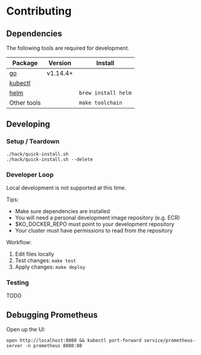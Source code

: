 # Contributing

## Dependencies

The following tools are required for development.

| Package                                                                     | Version  | Install                                                                 |
| --------------------------------------------------------------------------- | -------- | ----------------------------------------------------------------------- |
| [go](https://golang.org/dl/)                                                | v1.14.4+ |                                                                         |
| [kubectl](https://kubernetes.io/docs/tasks/tools/install-kubectl/)          |          |                                                                         |
| [helm](https://helm.sh/docs/intro/install/)                                 |          | `brew install helm`                                                     |
| Other tools                                                                 |          | `make toolchain`                                                        |

## Developing

### Setup / Teardown

```
./hack/quick-install.sh
./hack/quick-install.sh --delete
```

### Developer Loop

Local development is not supported at this time.

Tips:

* Make sure dependencies are installed
* You will need a personal development image repository (e.g. ECR)
* $KO_DOCKER_REPO must point to your development repository
* Your cluster must have permissions to read from the repository

Workflow:

1. Edit files locally
2. Test changes: `make test`
3. Apply changes: `make deploy`

### Testing

TODO

## Debugging Prometheus

Open up the UI:

```
open http://localhost:8080 && kubectl port-forward service/prometheus-server -n prometheus 8080:80
```
